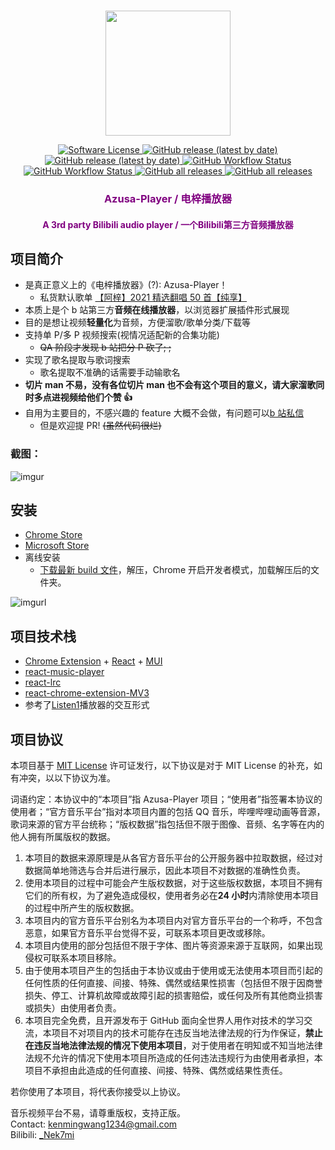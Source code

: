 <!--
 * @Author: Ken Wang
 * @Date: 2022-01-26 17:29:40
 * @LastEditTime: 2022-02-02 16:40:05
 * @LastEditors: your name
 * @Description: 
-->
<br>

<p align="center"><a href="https://github.com/kenmingwang/azusa-player"><img width="200" src="https://github.com/kenmingwang/azusa-player/blob/master/public/img/logo2-01.png?raw=true"></a></p>

<p align="center">
  <a href="https://github.com/kenmingwang/azusa-player/blob/master/LICENSE">
    <img src="https://camo.githubusercontent.com/992daabc2aa4463339825f8333233ba330dd08c57068f6faf4bb598ab5a3df2e/68747470733a2f2f696d672e736869656c64732e696f2f62616467652f6c6963656e73652d4d49542d627269676874677265656e2e737667" alt="Software License" data-canonical-src="https://img.shields.io/badge/license-MIT-brightgreen.svg" style="max-width: 100%;">
  </a>
  <a href="">
    <img alt="GitHub release (latest by date)" src="https://img.shields.io/github/stars/kenmingwang/azusa-player">
  </a>
  <a href="https://github.com/kenmingwang/azusa-player/releases">
    <img alt="GitHub release (latest by date)" src="https://img.shields.io/github/v/release/kenmingwang/azusa-player">
  </a>
  <a href="https://github.com/kenmingwang/azusa-player/actions/workflows/webpack.yml">
    <img alt="GitHub Workflow Status" src="https://img.shields.io/github/workflow/status/kenmingwang/azusa-player/NodeJS%20with%20Webpack">
  </a>
  </br>
  <a href="https://chrome.google.com/webstore/detail/%E7%94%B5%E6%A2%93%E6%92%AD%E6%94%BE%E5%99%A8-%E7%AC%AC%E4%B8%89%E6%96%B9bilibili%E9%9F%B3%E9%A2%91%E6%92%AD%E6%94%BE%E5%99%A8/bdplgemfnbaefommicdebhboajognnhj">
    <img alt="GitHub Workflow Status" src="https://img.shields.io/chrome-web-store/users/bdplgemfnbaefommicdebhboajognnhj?color=blue&label=chrome-user">
  </a>
  <a href="https://microsoftedge.microsoft.com/addons/detail/%E7%94%B5%E6%A2%93%E6%92%AD%E6%94%BE%E5%99%A8%E7%AC%AC%E4%B8%89%E6%96%B9bilibili%E9%9F%B3%E9%A2%91%E6%92%AD%E6%94%BE%E5%99%A8/bikfgaolchpolficinadmbmkkohkbkdf">
    <img alt="GitHub all releases" src="https://img.shields.io/badge/dynamic/json?label=edge-user&query=%24.activeInstallCount&url=https%3A%2F%2Fmicrosoftedge.microsoft.com%2Faddons%2Fgetproductdetailsbycrxid%2Fbikfgaolchpolficinadmbmkkohkbkdf">
  </a>
  <a href="https://github.com/kenmingwang/azusa-player/releases">
    <img alt="GitHub all releases" src="https://img.shields.io/github/downloads/kenmingwang/azusa-player/total">
  </a>
</p>
<h3 align="center" style="color:purple">Azusa-Player / 电梓播放器</h3>
<h4 align="center" style="color:purple">A 3rd party Bilibili audio player / 一个Bilibili第三方音频播放器</h4>

## 项目简介

- 是真正意义上的《电梓播放器》(?): Azusa-Player！
  - 私货默认歌单 [【阿梓】2021 精选翻唱 50 首【纯享】](https://www.bilibili.com/video/BV1wr4y1v7TA)
- 本质上是个 b 站第三方**音频在线播放器**，以浏览器扩展插件形式展现
- 目的是想让视频**轻量化**为音频，方便溜歌/歌单分类/下载等
- 支持单 P/多 P 视频搜索(视情况适配新的合集功能)
  - <del> QA 阶段才发现 b 站把分 P 砍了; ; </del>
- 实现了歌名提取与歌词搜索
  - 歌名提取不准确的话需要手动输歌名
- **切片 man 不易，没有各位切片 man 也不会有这个项目的意义，请大家溜歌同时多点进视频给他们个赞 👍**
- 自用为主要目的，不感兴趣的 feature 大概不会做，有问题可以[b 站私信](https://message.bilibili.com/#/whisper/mid1989881)
  - 但是欢迎提 PR! <del>(虽然代码很烂)</del>

### 截图：

![imgur](https://github.com/kenmingwang/azusa-player/blob/master/public/img/azusa-player2.gif?raw=true)

## 安装

- [Chrome Store](https://chrome.google.com/webstore/detail/%E7%94%B5%E6%A2%93%E6%92%AD%E6%94%BE%E5%99%A8-%E7%AC%AC%E4%B8%89%E6%96%B9bilibili%E9%9F%B3%E9%A2%91%E6%92%AD%E6%94%BE%E5%99%A8/bdplgemfnbaefommicdebhboajognnhj)
- [Microsoft Store](https://microsoftedge.microsoft.com/addons/detail/%E7%94%B5%E6%A2%93%E6%92%AD%E6%94%BE%E5%99%A8%E7%AC%AC%E4%B8%89%E6%96%B9bilibili%E9%9F%B3%E9%A2%91%E6%92%AD%E6%94%BE%E5%99%A8/bikfgaolchpolficinadmbmkkohkbkdf)
- 离线安装
  - [下载最新 build 文件](https://github.com/kenmingwang/azusa-player/releases)，解压，Chrome 开启开发者模式，加载解压后的文件夹。

![imgurl](https://github.com/kenmingwang/azusa-player/blob/master/public/img/azusa-player-tutorial.png?raw=true)

## 项目技术栈

- [Chrome Extension](https://developer.chrome.com/docs/extensions/) + [React](https://github.com/facebook/react) + [MUI](https://mui.com/zh/)
- [react-music-player](https://github.com/lijinke666/react-music-player)
- [react-lrc](https://github.com/mebtte/react-lrc)
- [react-chrome-extension-MV3](https://github.com/Sirage-t/react-chrome-extension-MV3)
- 参考了[Listen1](https://github.com/listen1/listen1_chrome_extension)播放器的交互形式

## 项目协议

本项目基于 [MIT License](https://github.com/kenmingwang/azusa-player/blob/master/LICENSE) 许可证发行，以下协议是对于 MIT License 的补充，如有冲突，以以下协议为准。

词语约定：本协议中的“本项目”指 Azusa-Player 项目；“使用者”指签署本协议的使用者；“官方音乐平台”指对本项目内置的包括 QQ 音乐，哔哩哔哩动画等音源，歌词来源的官方平台统称；“版权数据”指包括但不限于图像、音频、名字等在内的他人拥有所属版权的数据。

1. 本项目的数据来源原理是从各官方音乐平台的公开服务器中拉取数据，经过对数据简单地筛选与合并后进行展示，因此本项目不对数据的准确性负责。
2. 使用本项目的过程中可能会产生版权数据，对于这些版权数据，本项目不拥有它们的所有权，为了避免造成侵权，使用者务必在**24 小时**内清除使用本项目的过程中所产生的版权数据。
3. 本项目内的官方音乐平台别名为本项目内对官方音乐平台的一个称呼，不包含恶意，如果官方音乐平台觉得不妥，可联系本项目更改或移除。
4. 本项目内使用的部分包括但不限于字体、图片等资源来源于互联网，如果出现侵权可联系本项目移除。
5. 由于使用本项目产生的包括由于本协议或由于使用或无法使用本项目而引起的任何性质的任何直接、间接、特殊、偶然或结果性损害（包括但不限于因商誉损失、停工、计算机故障或故障引起的损害赔偿，或任何及所有其他商业损害或损失）由使用者负责。
6. 本项目完全免费，且开源发布于 GitHub 面向全世界人用作对技术的学习交流，本项目不对项目内的技术可能存在违反当地法律法规的行为作保证，**禁止在违反当地法律法规的情况下使用本项目**，对于使用者在明知或不知当地法律法规不允许的情况下使用本项目所造成的任何违法违规行为由使用者承担，本项目不承担由此造成的任何直接、间接、特殊、偶然或结果性责任。

若你使用了本项目，将代表你接受以上协议。

音乐视频平台不易，请尊重版权，支持正版。<br>
Contact: kenmingwang1234@gmail.com <br>
Bilibili: [\_Nek7mi](https://space.bilibili.com/1989881)
